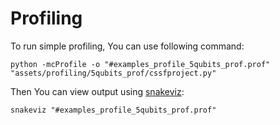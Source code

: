 # Profiling

To run simple profiling, You can use following command:

```
python -mcProfile -o "#examples_profile_5qubits_prof.prof" "assets/profiling/5qubits_prof/cssfproject.py"
```

Then You can view output using [snakeviz](https://pypi.org/project/snakeviz/):

```
snakeviz "#examples_profile_5qubits_prof.prof"
```
